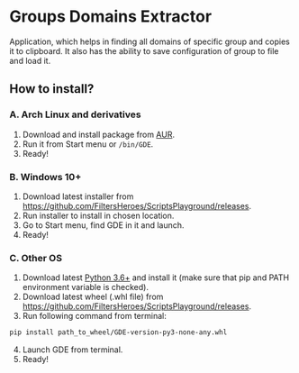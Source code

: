 # Groups Domains Extractor

Application, which helps in finding all domains of specific group and copies it to clipboard. It also has the ability to save configuration of group to file and load it.

## How to install?

### **A. Arch Linux and derivatives**
1. Download and install package from [AUR](https://aur.archlinux.org/packages/groupsdomainsextractor).
2. Run it from Start menu or `/bin/GDE`.
2. Ready!

### **B. Windows 10+**
1. Download latest installer from https://github.com/FiltersHeroes/ScriptsPlayground/releases.
2. Run installer to install in chosen location.
3. Go to Start menu, find GDE in it and launch.
4. Ready!

### **C. Other OS**
1. Download latest [Python 3.6+](https://www.python.org/downloads/) and install it (make sure that pip and PATH environment variable is checked).
2. Download latest wheel (.whl file) from https://github.com/FiltersHeroes/ScriptsPlayground/releases.
3. Run following command from terminal:
```bash
pip install path_to_wheel/GDE-version-py3-none-any.whl
```
4. Launch GDE from terminal.
5. Ready!
